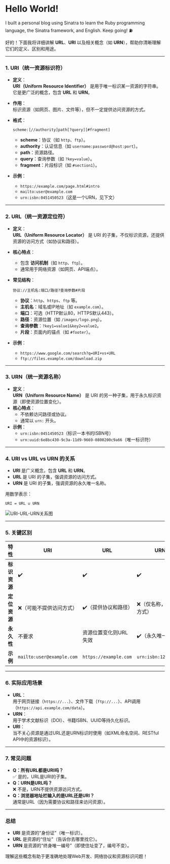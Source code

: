 # Hello World!
I built a personal blog using Sinatra to learn the Ruby programming language, the Sinatra framework, and English. Keep going! ⛽

好的！下面我将详细讲解 **URL**、**URI** 以及相关概念（如 **URN**），帮助你清晰理解它们的定义、区别和用途。

---

### 1. **URI（统一资源标识符）**
- **定义**：  
  **URI（Uniform Resource Identifier）** 是用于唯一标识某一资源的字符串。它是更广泛的概念，包含 **URL** 和 **URN**。
- **作用**：  
  标识资源（如网页、图片、文件等），但不一定提供访问资源的方式。
- **格式**：  
  ```
  scheme:[//authority]path[?query][#fragment]
  ```
  - **scheme**：协议（如 `http`、`ftp`）。
  - **authority**：认证信息（如 `username:password@host:port`）。
  - **path**：资源路径。
  - **query**：查询参数（如 `?key=value`）。
  - **fragment**：片段标识（如 `#section1`）。

- **示例**：  
  - `https://example.com/page.html#intro`  
  - `mailto:user@example.com`  
  - `urn:isbn:0451450523`（这是一个URN，见下文）

---

### 2. **URL（统一资源定位符）**
- **定义**：  
  **URL（Uniform Resource Locator）** 是 URI 的子集，不仅标识资源，还提供资源的访问方式（如协议和路径）。
- **核心特点**：  
  - 包含 **访问机制**（如 `http`、`ftp`）。  
  - 通常用于网络资源（如网页、API端点）。
- **常见结构**：  
  ```
  协议://主机名:端口/路径?查询参数#片段
  ```
  - **协议**：`http`、`https`、`ftp` 等。  
  - **主机名**：域名或IP地址（如 `example.com`）。  
  - **端口**：可选（HTTP默认80，HTTPS默认443）。  
  - **路径**：资源位置（如 `/images/logo.png`）。  
  - **查询参数**：`?key1=value1&key2=value2`。  
  - **片段**：页面内的锚点（如 `#footer`）。

- **示例**：  
  - `https://www.google.com/search?q=URI+vs+URL`  
  - `ftp://files.example.com/download.zip`

---

### 3. **URN（统一资源名称）**
- **定义**：  
  **URN（Uniform Resource Name）** 是 URI 的另一种子集，用于永久标识资源（即使资源位置变化）。  
- **核心特点**：  
  - 不依赖访问路径或协议。  
  - 通常以 `urn:` 开头。  
- **示例**：  
  - `urn:isbn:0451450523`（标识一本书的ISBN号）  
  - `urn:uuid:6e8bc430-9c3a-11d9-9669-0800200c9a66`（唯一标识符）

---

### 4. **URI vs URL vs URN 的关系**
- **URI** 是广义概念，包含 **URL** 和 **URN**。  
- **URL** 是 URI 的子集，强调资源的访问方式。  
- **URN** 是 URI 的子集，强调资源的永久唯一名称。  

用数学表示：  
```
URI = URL ∪ URN
```

![URI-URL-URN关系图](https://www.oreilly.com/library/view/http-the-definitive/1565925092/httpatomoreillycomsourceoreillyimages96502.png)

---

### 5. **关键区别**

| 特性          | URI                      | URL                          | URN                      |
|---------------|--------------------------|------------------------------|--------------------------|
| **标识资源**  | ✔️                       | ✔️                           | ✔️                       | 
| **定位资源**  | ❌（可能不提供访问方式） | ✔️（提供协议和路径）          | ❌（仅名称，无访问方式） |
| **永久性**    | 不要求                   | 资源位置变化则URL失效         | ✔️（永久唯一）           |
| **示例**      | `mailto:user@example.com`| `https://example.com`        | `urn:isbn:123456789`     |

---

### 6. **实际应用场景**
- **URL**：  
  用于网页链接（`https://...`）、文件下载（`ftp://...`）、API调用（`https://api.example.com/data`）。  
- **URN**：  
  用于学术文献标识（DOI）、书籍ISBN、UUID等持久化标识。  
- **URI**：  
  当不关心资源是通过URL还是URN标识时使用（如XML命名空间、RESTful API中的资源标识）。

---

### 7. **常见问题**
- **Q：所有URL都是URI吗？**  
  ✅ 是的，URL是URI的子集。  
- **Q：URN是URL吗？**  
  ❌ 不是，URN不提供资源访问方式。  
- **Q：浏览器地址栏输入的是URL还是URI？**  
  通常是URL（因为需要协议和路径来访问资源）。

---

### 总结
- **URI** 是资源的“身份证”（唯一标识）。  
- **URL** 是资源的“住址”（告诉你去哪里找它）。  
- **URN** 是资源的“终身唯一编号”（即使住址变了，编号不变）。

理解这些概念有助于更准确地处理Web开发、网络协议和资源标识问题！
